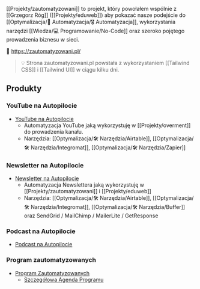 [[Projekty/zautomatyzowani]] to projekt, który powołałem wspólnie z [[Grzegorz Róg]] ([[Projekty/eduweb]]) aby pokazać nasze podejście do [[Optymalizacja/🤖 Automatyzacja/🎖️ Automatyzacja]], wykorzystania narzędzi [[Wiedza/💻 Programowanie/No-Code]] oraz szeroko pojętego prowadzenia biznesu w sieci. 

🔗 https://zautomatyzowani.pl/

> 💡 Strona zautomatyzowani.pl powstała z wykorzystaniem [[Tailwind CSS]] i [[Tailwind UI]] w ciągu kilku dni.

## Produkty
### YouTube na Autopilocie
- [YouTube na Autopilocie](https://youtube.zautomatyzowani.pl)
	- Automatyzacja YouTube jaką wykorzystuję w [[Projekty/overment]] do prowadzenia kanału. 
	- Narzędzia: [[Optymalizacja/🛠️ Narzędzia/Airtable]], [[Optymalizacja/🛠️ Narzędzia/Integromat]], [[Optymalizacja/🛠️ Narzędzia/Zapier]]

### Newsletter na Autopilocie
- [Newsletter na Autopilocie](http://newsletter.zautomatyzowani.pl)
	- Automatyzacja Newslettera jaką wykorzystuję w [[Projekty/zautomatyzowani]] i [[Projekty/eduweb]]
	- Narzędzia: [[Optymalizacja/🛠️ Narzędzia/Airtable]], [[Optymalizacja/🛠️ Narzędzia/Integromat]], [[Optymalizacja/🛠️ Narzędzia/Buffer]] oraz SendGrid / MailChimp / MailerLite / GetResponse

### Podcast na Autopilocie
- [Podcast na Autopilocie](https://podcast.zautomatyzowani.pl)

### Program zautomatyzowanych
- [Program Zautomatyzowanych](https://zautomatyzowani.pl/program)
	- [Szczegółowa Agenda Programu](https://www.notion.so/automatyzacje/Program-Marketing-i-Biznes-na-Autopilocie-571a840aefef4d7e8502fd28a282ad67)